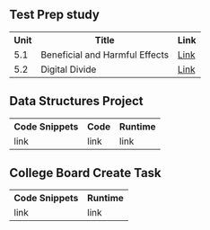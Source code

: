 ## Test Prep study
<table>
  <tr>
    <th>Unit</th>
    <th>Title</th>
    <th>Link</th>
  </tr>
  <tr>
    <td>5.1</td>
    <td>Beneficial and Harmful Effects</td>
    <td><a href="https://github.com/Stanleyy03840/Stanleyy03840.github.io/blob/main/51">Link</a></td>
  </tr>
  <tr>
    <td>5.2</td>
   <td>Digital Divide</td>
    <td><a href="https://github.com/lleosunn/lleosunn.github.io/blob/main/52">Link<a/></td>
  </tr>
</table>

## Data Structures Project
<table>
  <tr>
    <th>Code Snippets</th>
    <th>Code</th>
    <th>Runtime</th>
  </tr>
  <tr>
    <td>link</td>
    <td>link</td>
    <td>link</td>
  </tr>
</table>

## College Board Create Task
<table>
  <tr>
    <th>Code Snippets</th>
    <th>Runtime</th>
  </tr>
  <tr>
    <td>link</td>
    <td>link</td>
  </tr>
</table>
